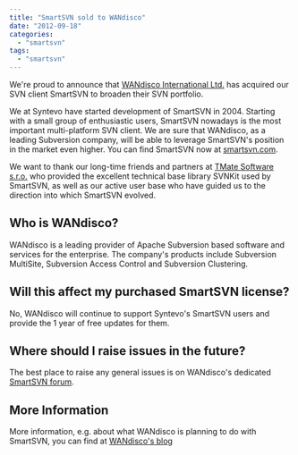 ```yaml
---
title: "SmartSVN sold to WANdisco"
date: "2012-09-18"
categories: 
  - "smartsvn"
tags: 
  - "smartsvn"
---
```


We're proud to announce that [WANdisco International Ltd.](http://www.wandisco.com) has acquired our SVN client SmartSVN to broaden their SVN portfolio.

We at Syntevo have started development of SmartSVN in 2004. Starting with a small group of enthusiastic users, SmartSVN nowadays is the most important multi-platform SVN client. We are sure that WANdisco, as a leading Subversion company, will be able to leverage SmartSVN's position in the market even higher. You can find SmartSVN now at [smartsvn.com](http://www.smartsvn.com).

We want to thank our long-time friends and partners at [TMate Software s.r.o.](http://svnkit.com/) who provided the excellent technical base library SVNKit used by SmartSVN, as well as our active user base who have guided us to the direction into which SmartSVN evolved.

## Who is WANdisco?

WANdisco is a leading provider of Apache Subversion based software and services for the enterprise. The company's products include Subversion MultiSite, Subversion Access Control and Subversion Clustering.

## Will this affect my purchased SmartSVN license?

No, WANdisco will continue to support Syntevo's SmartSVN users and provide the 1 year of free updates for them.

## Where should I raise issues in the future?

The best place to raise any general issues is on WANdisco's dedicated [SmartSVN forum](http://www.svnforum.org/forums/63).

## More Information

More information, e.g. about what WANdisco is planning to do with SmartSVN, you can find at [WANdisco's blog](http://blogs.wandisco.com/2012/09/17/smartsvn-users-welcome-to-the-wandisco-community/)

